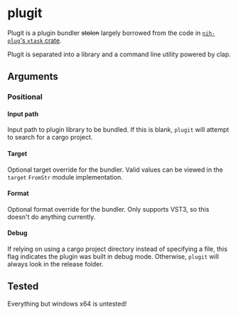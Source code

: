 # plugit

Plugit is a plugin bundler ~~stolen~~ largely borrowed from the code in [`nih-plug`'s `xtask` crate](https://github.com/robbert-vdh/nih-plug/tree/master/xtask/src).

Plugit is separated into a library and a command line utility powered by clap.

## Arguments

### Positional

#### Input path

Input path to plugin library to be bundled. If this is blank, `plugit` will attempt to search for a cargo project.

#### Target

Optional target override for the bundler. Valid values can be viewed in the `target` `FromStr` module implementation.

#### Format

Optional format override for the bundler. Only supports VST3, so this doesn't do anything currently.

#### Debug

If relying on using a cargo project directory instead of specifying a file, this flag indicates the plugin was built in debug mode. Otherwise, `plugit` will always look in the release folder.

## Tested

Everything but windows x64 is untested!
